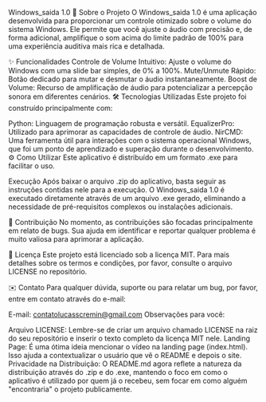 Windows_saida 1.0
🚀 Sobre o Projeto
O Windows_saida 1.0 é uma aplicação desenvolvida para proporcionar um controle otimizado sobre o volume do sistema Windows. Ele permite que você ajuste o áudio com precisão e, de forma adicional, amplifique o som acima do limite padrão de 100% para uma experiência auditiva mais rica e detalhada.

✨ Funcionalidades
Controle de Volume Intuitivo: Ajuste o volume do Windows com uma slide bar simples, de 0% a 100%.
Mute/Unmute Rápido: Botão dedicado para mutar e desmutar o áudio instantaneamente.
Boost de Volume: Recurso de amplificação de áudio para potencializar a percepção sonora em diferentes cenários.
🛠️ Tecnologias Utilizadas
Este projeto foi construído principalmente com:

Python: Linguagem de programação robusta e versátil.
EqualizerPro: Utilizado para aprimorar as capacidades de controle de áudio.
NirCMD: Uma ferramenta útil para interações com o sistema operacional Windows, que foi um ponto de aprendizado e superação durante o desenvolvimento.
⚙️ Como Utilizar
Este aplicativo é distribuído em um formato .exe para facilitar o uso.

Execução
Após baixar o arquivo .zip do aplicativo, basta seguir as instruções contidas nele para a execução. O Windows_saida 1.0 é executado diretamente através de um arquivo .exe gerado, eliminando a necessidade de pré-requisitos complexos ou instalações adicionais.

🐞 Contribuição
No momento, as contribuições são focadas principalmente em relato de bugs. Sua ajuda em identificar e reportar qualquer problema é muito valiosa para aprimorar a aplicação.

📜 Licença
Este projeto está licenciado sob a licença MIT. Para mais detalhes sobre os termos e condições, por favor, consulte o arquivo LICENSE no repositório.

✉️ Contato
Para qualquer dúvida, suporte ou para relatar um bug, por favor, entre em contato através do e-mail:

E-mail: contatolucasscremin@gmail.com
Observações para você:

Arquivo LICENSE: Lembre-se de criar um arquivo chamado LICENSE na raiz do seu repositório e inserir o texto completo da licença MIT nele.
Landing Page: É uma ótima ideia mencionar o vídeo na landing page (index.html). Isso ajuda a contextualizar o usuário que vê o README e depois o site.
Privacidade na Distribuição: O README.md agora reflete a natureza da distribuição através do .zip e do .exe, mantendo o foco em como o aplicativo é utilizado por quem já o recebeu, sem focar em como alguém "encontraria" o projeto publicamente.